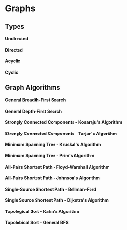 # Graphs

## Types

#### Undirected
#### Directed
#### Acyclic
#### Cyclic

## Graph Algorithms

#### General Breadth-First Search
#### General Depth-First Search

#### Strongly Connected Components - Kosaraju's Algorithm
#### Strongly Connected Components - Tarjan's Algorithm

#### Minimum Spanning Tree - Kruskal's Algorithm 
#### Minimum Spanning Tree - Prim's Algorithm

#### All-Pairs Shortest Path - Floyd-Warshall Algorithm
#### All-Pairs Shortest Path - Johnson's Algorithm

#### Single-Source Shortest Path - Bellman–Ford
#### Single Source Shortest Path - Dijkstra's Algorithm

#### Topological Sort - Kahn's Algorithm
#### Topolobical Sort - General BFS
